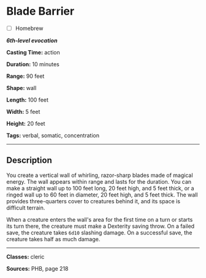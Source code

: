 # Blade Barrier

- [ ] Homebrew

***6th-level evocation***

**Casting Time:** action

**Duration:** 10 minutes

**Range:** 90 feet

**Shape:** wall

**Length:** 100 feet

**Width:** 5 feet

**Height:** 20 feet

**Tags:** verbal, somatic, concentration

---

## Description
You create a vertical wall of whirling, razor-sharp blades made of magical energy. The wall appears within range and lasts for the duration. You can make a straight wall up to 100 feet long, 20 feet high, and 5 feet thick, or a ringed wall up to 60 feet in diameter, 20 feet high, and 5 feet thick. The wall provides three-quarters cover to creatures behind it, and its space is difficult terrain.

When a creature enters the wall's area for the first time on a turn or starts its turn there, the creature must make a Dexterity saving throw. On a failed save, the creature takes `6d10` slashing damage. On a successful save, the creature takes half as much damage.

---

**Classes:** cleric

**Sources:** PHB, page 218
